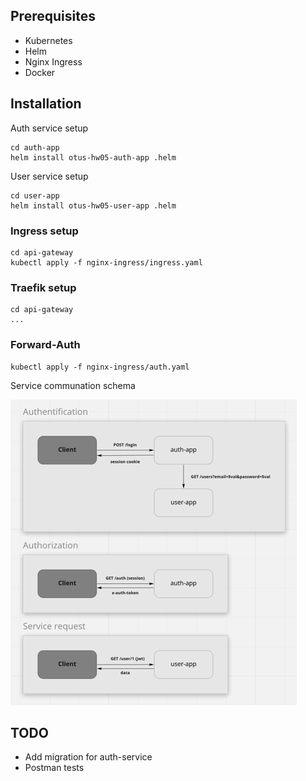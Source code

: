 ## Prerequisites

- Kubernetes
- Helm
- Nginx Ingress
- Docker

## Installation

Auth service setup

```shell
cd auth-app
helm install otus-hw05-auth-app .helm
```

User service setup

```shell
cd user-app
helm install otus-hw05-user-app .helm
```

### Ingress setup

```shell
cd api-gateway
kubectl apply -f nginx-ingress/ingress.yaml
```

### Traefik setup

```shell
cd api-gateway
...
```

### Forward-Auth
```shell
kubectl apply -f nginx-ingress/auth.yaml
```

Service communation schema

![](auth-schema.png)

## TODO

- Add migration for auth-service
- Postman tests